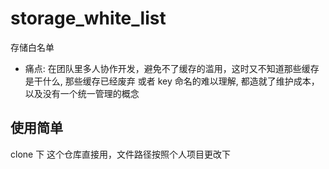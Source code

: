 # storage_white_list
存储白名单
- 痛点: 在团队里多人协作开发，避免不了缓存的滥用，这时又不知道那些缓存是干什么, 那些缓存已经废弃 或者 key 命名的难以理解, 都造就了维护成本，以及没有一个统一管理的概念



## 使用简单

clone 下 这个仓库直接用，文件路径按照个人项目更改下
